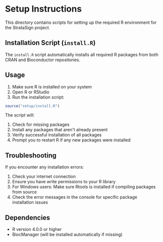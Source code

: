 # Setup Instructions

This directory contains scripts for setting up the required R environment for the StrataSign project.

## Installation Script (`install.R`)

The `install.R` script automatically installs all required R packages from both CRAN and Bioconductor repositories.

## Usage

1. Make sure R is installed on your system
2. Open R or RStudio
3. Run the installation script:

```r
source("setup/install.R")
```

The script will:
1. Check for missing packages
2. Install any packages that aren't already present
3. Verify successful installation of all packages
4. Prompt you to restart R if any new packages were installed

## Troubleshooting

If you encounter any installation errors:
1. Check your internet connection
2. Ensure you have write permissions to your R library
3. For Windows users: Make sure Rtools is installed if compiling packages from source
4. Check the error messages in the console for specific package installation issues

## Dependencies

- R version 4.0.0 or higher
- BiocManager (will be installed automatically if missing)